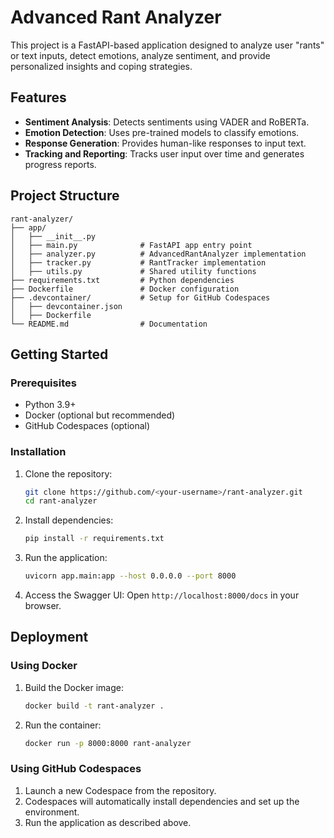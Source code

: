 # Advanced Rant Analyzer

This project is a FastAPI-based application designed to analyze user "rants" or text inputs, detect emotions, analyze sentiment, and provide personalized insights and coping strategies.

## Features
- **Sentiment Analysis**: Detects sentiments using VADER and RoBERTa.
- **Emotion Detection**: Uses pre-trained models to classify emotions.
- **Response Generation**: Provides human-like responses to input text.
- **Tracking and Reporting**: Tracks user input over time and generates progress reports.

## Project Structure
```
rant-analyzer/
├── app/
│   ├── __init__.py
│   ├── main.py              # FastAPI app entry point
│   ├── analyzer.py          # AdvancedRantAnalyzer implementation
│   ├── tracker.py           # RantTracker implementation
│   ├── utils.py             # Shared utility functions
├── requirements.txt         # Python dependencies
├── Dockerfile               # Docker configuration
├── .devcontainer/           # Setup for GitHub Codespaces
│   ├── devcontainer.json
│   ├── Dockerfile
└── README.md                # Documentation
```

## Getting Started

### Prerequisites
- Python 3.9+
- Docker (optional but recommended)
- GitHub Codespaces (optional)

### Installation
1. Clone the repository:
   ```bash
   git clone https://github.com/<your-username>/rant-analyzer.git
   cd rant-analyzer
   ```

2. Install dependencies:
   ```bash
   pip install -r requirements.txt
   ```

3. Run the application:
   ```bash
   uvicorn app.main:app --host 0.0.0.0 --port 8000
   ```

4. Access the Swagger UI:
   Open `http://localhost:8000/docs` in your browser.

## Deployment

### Using Docker
1. Build the Docker image:
   ```bash
   docker build -t rant-analyzer .
   ```

2. Run the container:
   ```bash
   docker run -p 8000:8000 rant-analyzer
   ```

### Using GitHub Codespaces
1. Launch a new Codespace from the repository.
2. Codespaces will automatically install dependencies and set up the environment.
3. Run the application as described above.